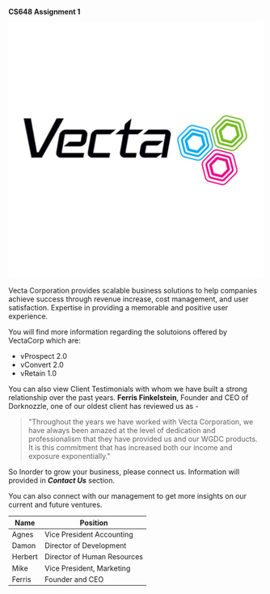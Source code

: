 **CS648 Assignment 1**
 
 ![Logo](Vecta.jpg)

 Vecta Corporation provides scalable business solutions to help companies achieve success through revenue increase, cost management, and user satisfaction. Expertise in providing a memorable and positive user experience.  
 
 You will find more information regarding the solutoions offered by VectaCorp which are:
 * vProspect 2.0
 * vConvert 2.0
 *  vRetain 1.0
 
 You can also view Client Testimonials with whom we have built a strong relationship over the past years. **Ferris Finkelstein**, Founder and CEO of Dorknozzle, one of our oldest client has reviewed us as -
> "Throughout the years we have worked with Vecta Corporation, we have always been amazed at the level of dedication and professionalism that they have provided us and our WGDC products. It is this commitment that has increased both our income and exposure exponentially."
 
 So Inorder to grow your business, please connect us. Information will provided in **_Contact Us_** section.

 You can also connect with our management to get more insights on our current and future ventures.

| Name | Position |
| ------ | ------ |
| Agnes | Vice President Accounting |
| Damon | Director of Development |
| Herbert | Director of Human Resources |
| Mike | Vice President, Marketing |
| Ferris | Founder and CEO |




